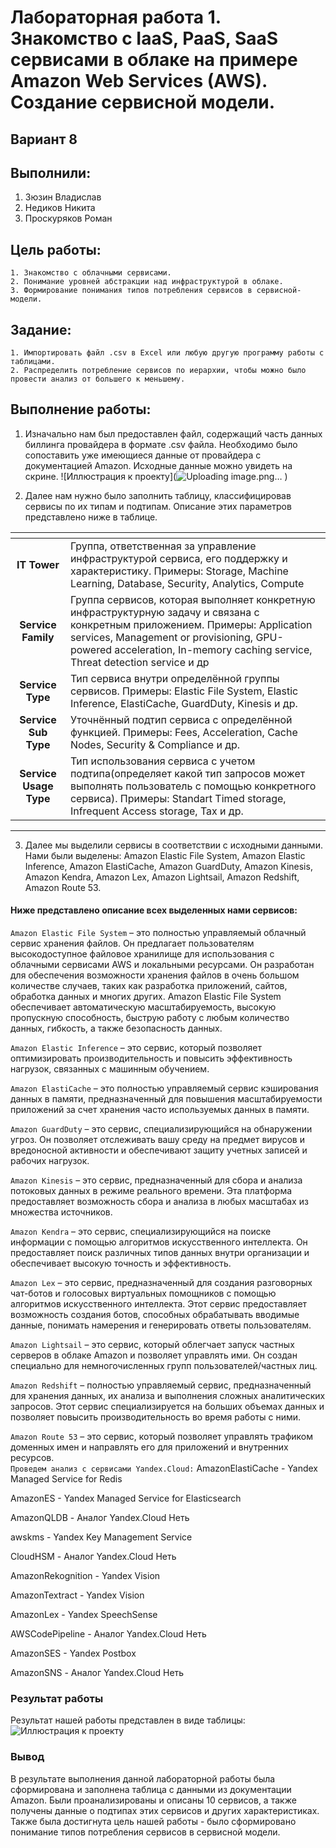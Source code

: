# Лабораторная работа 1. Знакомство с IaaS, PaaS, SaaS сервисами в облаке на примере Amazon Web Services (AWS). Создание сервисной модели.
## Вариант 8
## Выполнили: 
1. Зюзин Владислав
2. Недиков Никита
3. Проскуряков Роман
## Цель работы:
```
1. Знакомство с облачными сервисами. 
2. Понимание уровней абстракции над инфраструктурой в облаке. 
3. Формирование понимания типов потребления сервисов в сервисной-модели. 
```
## Задание:
```
1. Импортировать файл .csv в Excel или любую другую программу работы с таблицами. 
2. Распределить потребление сервисов по иерархии, чтобы можно было провести анализ от большего к меньшему. 
```
## Выполнение работы:
1. Изначально нам был предоставлен файл, содержащий часть данных биллинга провайдера в формате .csv файла. Необходимо было сопоставить уже имеющиеся данные от провайдера с документацией Amazon. Исходные данные можно увидеть на скрине.
   ![Иллюстрация к проекту](![Uploading image.png…]()
)
   
2. Далее нам нужно было заполнить таблицу, классифицировав сервисы по их типам и подтипам. Описание этих параметров представлено ниже в таблице.
   
| <!-- -->      | <!-- -->        | 
|:-------------:|:---------------|
| **IT Tower**       | Группа, ответственная за управление инфраструктурой сервиса, его поддержку и характеристику.  Примеры: Storage, Machine Learning, Database, Security, Analytics, Compute| 
| **Service Family**          | Группа сервисов, которая выполняет конкретную инфраструктурную задачу и связана с конкретным приложением. Примеры: Application services, Мanagement or provisioning,  GPU-powered acceleration, In-memory caching service, Threat detection service и др| 
| **Service Type**          | Тип сервиса внутри определённой группы сервисов. Примеры: Elastic File System, Elastic Inference, ElastiCache, GuardDuty, Kinesis и др.| 
| **Service Sub Type**  |Уточнённый подтип сервиса с определённой функцией. Примеры: Fees, Acceleration, Cache Nodes, Security & Compliance и др.|
|**Service Usage Type** |Тип использования сервиса с учетом подтипа(определяет какой тип запросов может выполнять пользователь с помощью конкретного сервиса). Примеры: Standart Timed storage, Infrequent Access storage, Tax и др.|
---

3.	Далее мы выделили сервисы в соответствии с исходными данными. Нами были выделены: Amazon Elastic File System, Amazon Elastic Inference, Amazon ElastiCache, Amazon GuardDuty, Amazon Kinesis, Amazon Kendra, Amazon Lex, Amazon Lightsail, Amazon Redshift, Amazon Route 53. 

#### Ниже представлено описание всех выделенных нами сервисов: 
```Amazon Elastic File System``` – это полностью управляемый облачный сервис хранения файлов. Он предлагает пользователям высокодоступное файловое хранилище для использования с облачными сервисами AWS и локальными ресурсами. Он разработан для обеспечения возможности хранения файлов в очень большом количестве случаев, таких как разработка приложений, сайтов, обработка данных и многих других. Amazon Elastic File System обеспечивает автоматическую масштабируемость, высокую пропускную способность, быструю работу с любым количество данных, гибкость, а также безопасность данных. 

```Amazon Elastic Inference``` – это сервис, который позволяет оптимизировать производительность и повысить эффективность нагрузок, связанных с машинным обучением.  

```Amazon ElastiCache``` – это полностью управляемый сервис кэширования данных в памяти, предназначенный для повышения масштабируемости приложений за счет хранения часто используемых данных в памяти. 

```Amazon GuardDuty``` – это сервис, специализирующийся на обнаружении угроз. Он позволяет отслеживать вашу среду на предмет вирусов и вредоносной активности и обеспечивают защиту учетных записей и рабочих нагрузок. 

```Amazon Kinesis``` – это сервис, предназначенный для сбора и анализа потоковых данных в режиме реального времени. Эта платформа предоставляет возможность сбора и анализа в любых масштабах из множества источников. 

```Amazon Kendra``` – это сервис, специализирующийся на поиске информации с помощью алгоритмов искусственного интеллекта. Он предоставляет поиск различных типов данных внутри организации и обеспечивает высокую точность и эффективность. 

```Amazon Lex``` – это сервис, предназначенный для создания разговорных чат-ботов и голосовых виртуальных помощников с помощью алгоритмов искусственного интеллекта. Этот сервис предоставляет возможность создания ботов, способных обрабатывать вводимые данные, понимать намерения и генерировать ответы пользователям. 

```Amazon Lightsail``` – это сервис, который облегчает запуск частных серверов в облаке Amazon и позволяет управлять ими. Он создан специально для немногочисленных групп пользователей/частных лиц. 

```Amazon Redshift``` – полностью управляемый сервис, предназначенный для хранения данных, их анализа и выполнения сложных аналитических запросов. Этот сервис специализируется на больших объемах данных и позволяет повысить производительность во время работы с ними. 

```Amazon Route 53``` – это сервис, который позволяет управлять трафиком доменных имен и направлять его для приложений и внутренних ресурсов.   
```Проведем анализ с сервисами Yandex.Cloud:```
AmazonElastiCache - Yandex Managed Service for Redis

AmazonES - Yandex Managed Service for Elasticsearch

AmazonQLDB - Аналог Yandex.Cloud Неть

awskms - Yandex Key Management Service

CloudHSM - Аналог Yandex.Cloud Неть

AmazonRekognition - Yandex Vision

AmazonTextract - Yandex Vision

AmazonLex - Yandex SpeechSense

AWSCodePipeline - Аналог Yandex.Cloud Неть

AmazonSES - Yandex Postbox

AmazonSNS - Аналог Yandex.Cloud Неть

### Результат работы
Результат нашей работы представлен в виде таблицы:
![Иллюстрация к проекту](https://github.com/Semen4ikk/ITMO_Cloud/raw/main/cloud_lab/Analytical%20Task%201/scr.png)
### Вывод
В результате выполнения данной лабораторной работы была сформирована и заполнена таблица с данными из документации Amazon. Были проанализированы и описаны 10 сервисов, а также получены данные о подтипах этих сервисов и других характеристиках.   
Также была достигнута цель нашей работы - было сформировано понимание типов потребления сервисов в сервисной модели.  
